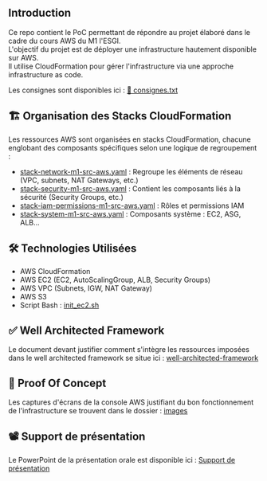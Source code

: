 ## Introduction

Ce repo contient le PoC permettant de répondre au projet élaboré dans le cadre du cours AWS du M1 l'ESGI.  
L'objectif du projet est de déployer une infrastructure hautement disponible sur AWS.  
Il utilise CloudFormation pour gérer l'infrastructure via une approche infrastructure as code.

Les consignes sont disponibles ici : [📜 consignes.txt](./consignes)

## 🏗️ Organisation des Stacks CloudFormation

Les ressources AWS sont organisées en stacks CloudFormation, chacune englobant des composants spécifiques selon une logique de regroupement :

- [stack-network-m1-src-aws.yaml](./stack-network-m1-src-aws.yaml) : Regroupe les éléments de réseau (VPC, subnets, NAT Gateways, etc.)
- [stack-security-m1-src-aws.yaml](./stack-security-m1-src-aws.yaml) : Contient les composants liés à la sécurité (Security Groups, etc.)
- [stack-iam-permissions-m1-src-aws.yaml](./stack-iam-permissions-m1-src-aws.yaml) : Rôles et permissions IAM
- [stack-system-m1-src-aws.yaml](./stack-system-m1-src-aws.yaml) : Composants système : EC2, ASG, ALB...

## 🛠️ Technologies Utilisées

- AWS CloudFormation  
- AWS EC2 (EC2, AutoScalingGroup, ALB, Security Groups)  
- AWS VPC (Subnets, IGW, NAT Gateway)  
- AWS S3  
- Script Bash : [init_ec2.sh](./init_ec2.sh)

## ✅ Well Architected Framework

Le document devant justifier comment s'intègre les ressources imposées dans le well architected framework se situe ici : [well-architected-framework](./well-architected-framework)

## 📸 Proof Of Concept

Les captures d'écrans de la console AWS justifiant du bon fonctionnement de l'infrastructure se trouvent dans le dossier : [images](./images)

## 📽️ Support de présentation

Le PowerPoint de la présentation orale est disponible ici : [Support de présentation](./powerpoint_projet_aws_m1_src.pdf)
